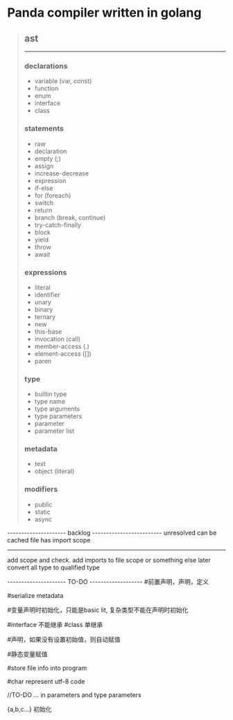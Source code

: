 # Panda compiler written in golang

> ## **ast**
> ---
> ### declarations
> - variable (var, const)
> - function
> - enum
> - interface
> - class
> ### statements
> - raw
> - declaration
> - empty (;)
> - assign
> - increase-decrease
> - expression
> - if-else
> - for (foreach)
> - switch
> - return
> - branch (break, continue)
> - try-catch-finally
> - block
> - yield
> - throw
> - await
> ### expressions
> - literal
> - identifier
> - unary
> - binary
> - ternary
> - new
> - this-base
> - invocation (call)
> - member-access (.)
> - element-access ([])
> - paren
> ### type
> - builtin type
> - type name
> - type arguments
> - type parameters
> - parameter
> - parameter list
> ### metadata
> - text
> - object (literal)
> ### modifiers
> - public
> - static
> - async















--------------------- backlog -------------------------
unresolved can be cached
file has import scope

----------------------------------
add scope and check. add imports to file scope or something else
later convert all type to qualified type
    
--------------------- TO-DO -------------------
#前置声明，声明，定义

#serialize metadata

#变量声明时初始化，只能是basic lit, 复杂类型不能在声明时初始化

#interface 不能继承
#class 单继承

#声明，如果没有设置初始值，则自动赋值

#静态变量赋值

#store file info into program

#char represent utf-8 code

//TO-DO
...   in parameters and type parameters

{a,b,c...} 初始化